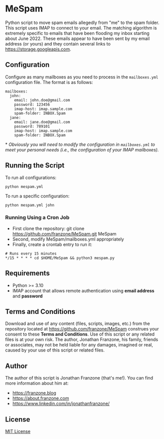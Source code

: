 # MeSpam
Python script to move spam emails allegedly from "me" to the spam folder. This script uses IMAP to connect to your email. The matching algorithm is extremely specific to emails that have been flooding my inbox starting about June 2022. These emails appear to have been sent by my email address (or yours) and they contain several links to https://storage.googleapis.com.

## Configuration
Configure as many mailboxes as you need to process in the `mailboxes.yml` configuration file. The format is as follows:

```
mailboxes:
  john:
    email: john.doe@gmail.com
    password: 123456
    imap-host: imap.sample.com
    spam-folder: INBOX.Spam
  jane:
    email: jane.doe@gmail.com
    password: 789101
    imap-host: imap.sample.com
    spam-folder: INBOX.Spam
```
\* *Obviously you will need to modify the configuration in `mailboxes.yml` to meet your personal needs (i.e., the configuration of your IMAP mailboxes).*

## Running the Script
To run all configurations:
```
python mespam.yml
```

To run a specific configuration:
```
python mespam.yml john
```

### Running Using a Cron Job
* First clone the repository: git clone https://github.com/franzone/MeSpam.git MeSpam
* Second, modify MeSpam/mailboxes.yml appropriately
* Finally, create a crontab entry to run it:
```
# Runs every 15 minutes
*/15 * * * * cd $HOME/MeSpam && python3 mespam.py
```

## Requirements
* Python >= 3.10
* IMAP account that allows remote authentication using **email address** and **password**

## Terms and Conditions
Download and use of any content (files, scripts, images, etc.) from the repository located at https://github.com/franzone/MeSpam construes your consent to these **Terms and Conditions**. Use of this script or any related files is at your own risk. The author, Jonathan Franzone, his family, friends or associates, may not be held liable for any damages, imagined or real, caused by your use of this script or related files.

## Author
The author of this script is Jonathan Franzone (that's me!). You can find more information about him at:
* https://franzone.blog
* https://about.franzone.com
* https://www.linkedin.com/in/jonathanfranzone/

## License
[MIT License](LICENSE)